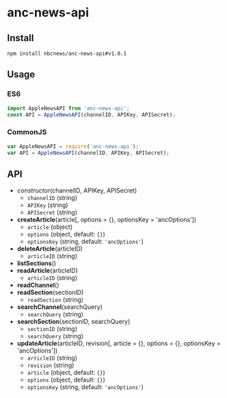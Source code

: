 # anc-news-api

## Install
```Shell
npm install nbcnews/anc-news-api#v1.0.1
```

## Usage
### ES6
```JavaScript
import AppleNewsAPI from 'anc-news-api';
const API = AppleNewsAPI(channelID, APIKey, APISecret);
```

### CommonJS
```JavaScript
var AppleNewsAPI = require('anc-news-api');
var API = AppleNewsAPI(channelID, APIKey, APISecret);
```

## API
* *constructor*(channelID, APIKey, APISecret)
  * `channelID` (string)
  * `APIKey` (string)
  * `APISecret` (string)
* **createArticle**(article[, options = {}, optionsKey = 'ancOptions'])
  * `article` (object)
  * `options` (object, default: `{}`)
  * `optionsKey` (string, default: `'ancOptions'`)
* **deleteArticle**(articleID)
  * `articleID` (string)
* **listSections**()
* **readArticle**(articleID)
  * `articleID` (string)
* **readChannel**()
* **readSection**(sectionID)
  * `readSection` (string)
* **searchChannel**(searchQuery)
  * `searchQuery` (string)
* **searchSection**(sectionID, searchQuery)
  * `sectionID` (string)
  * `searchQuery` (string)
* **updateArticle**(articleID, revision[, article = {}, options = {}, optionsKey = 'ancOptions'])
  * `articleID` (string)
  * `revision` (string)
  * `article` (object, default: `{}`)
  * `options` (object, default: `{}`)
  * `optionsKey` (string, default: `'ancOptions'`)
